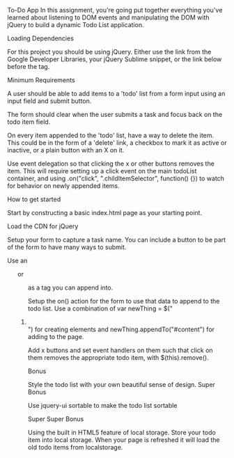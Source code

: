 To-Do App
In this assignment, you're going put together everything you've learned about listening to DOM events and manipulating the DOM with jQuery to build a dynamic Todo List application.

Loading Dependencies

For this project you should be using jQuery. Either use the link from the Google Developer Libraries, your jQuery Sublime snippet, or the link below before the </body> tag.

<script src="https://ajax.googleapis.com/ajax/libs/jquery/2.2.0/jquery.min.js"></script>
Minimum Requirements

A user should be able to add items to a 'todo' list from a form input using an input field and submit button.

The form should clear when the user submits a task and focus back on the todo item field.

On every item appended to the 'todo' list, have a way to delete the item. This could be in the form of a 'delete' link, a checkbox to mark it as active or inactive, or a plain button with an X on it.

Use event delegation so that clicking the x or other buttons removes the item. This will require setting up a click event on the main todoList container, and using .on("click", ".childItemSelector", function() {}) to watch for behavior on newly appended items.

How to get started

Start by constructing a basic index.html page as your starting point.

Load the CDN for jQuery

Setup your form to capture a task name. You can include a button to be part of the form to have many ways to submit.

Use an <ul> or <ol> as a tag you can append into.

Setup the on() action for the form to use that data to append to the todo list. Use a combination of var newThing = $("<li></li>") for creating elements and newThing.appendTo("#content") for adding to the page.

Add x buttons and set event handlers on them such that click on them removes the appropriate todo item, with $(this).remove().

Bonus

Style the todo list with your own beautiful sense of design.
Super Bonus

Use jquery-ui sortable to make the todo list sortable

Super Super Bonus

Using the built in HTML5 feature of local storage. Store your todo item into local storage. When your page is refreshed it will load the old todo items from localstorage.